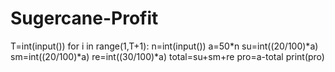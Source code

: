 # Sugercane-Profit
T=int(input())
for i in range(1,T+1):
  n=int(input())
  a=50*n
  su=int((20/100)*a)
  sm=int((20/100)*a)
  re=int((30/100)*a)
  total=su+sm+re
  pro=a-total
  print(pro)
